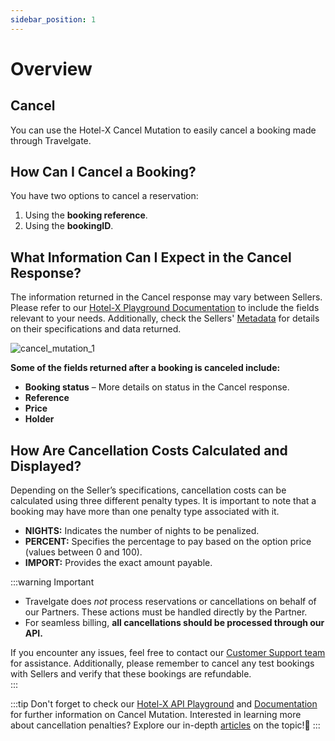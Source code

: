 ```yaml
---
sidebar_position: 1
---
```


# Overview

## Cancel

You can use the Hotel-X Cancel Mutation to easily cancel a booking made through Travelgate.

## How Can I Cancel a Booking?

You have two options to cancel a reservation:

1. Using the **booking reference**.
2. Using the **bookingID**.

## What Information Can I Expect in the Cancel Response?

The information returned in the Cancel response may vary between Sellers. Please refer to our [Hotel-X Playground Documentation](/playground) to include the fields relevant to your needs. Additionally, check the Sellers' [Metadata](/kb/our-products/are-you-a-buyer/our-methods/static-content/hotel-x-metadata-query) for details on their specifications and data returned.

![cancel_mutation_1](https://storage.travelgate.com/kbase/cancel_mutation_1.jpg)

**Some of the fields returned after a booking is canceled include:**

- **Booking status** – More details on status in the Cancel response.
- **Reference**
- **Price**
- **Holder**

## How Are Cancellation Costs Calculated and Displayed?

Depending on the Seller’s specifications, cancellation costs can be calculated using three different penalty types. It is important to note that a booking may have more than one penalty type associated with it.

- **NIGHTS:** Indicates the number of nights to be penalized.
- **PERCENT:** Specifies the percentage to pay based on the option price (values between 0 and 100).
- **IMPORT:** Provides the exact amount payable.

:::warning Important  
- Travelgate does *not* process reservations or cancellations on behalf of our Partners. These actions must be handled directly by the Partner.  
- For seamless billing, **all cancellations should be processed through our API.**  

If you encounter any issues, feel free to contact our [Customer Support team](https://app.travelgate.com/support) for assistance. Additionally, please remember to cancel any test bookings with Sellers and verify that these bookings are refundable.  
:::

:::tip
Don't forget to check our [Hotel-X API Playground](/playground) and [Documentation](/docs/apis/for-buyers/hotel-x-pull-buyers-api/booking-management/cancel) for further information on Cancel Mutation. Interested in learning more about cancellation penalties? Explore our in-depth [articles](/kb/faqs/faqs-cancel-policies/hotel-buyers-api-cancel-policies) on the topic!🚀
:::

